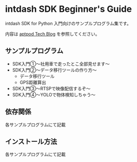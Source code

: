 # intdash SDK Beginner's Guide

intdash SDK for Python 入門向けのサンプルプログラム集です。

内容は [aptpod Tech Blog](https://tech.aptpod.co.jp/draft/entry/fnyO710T6NyH29d8ehKXgKYDh48) を参照してください。

## サンプルプログラム
- SDK入門①〜社用車で走ったとこ全部見せます〜
- SDK入門②〜データ移行ツールの作り方〜
  - データ移行ツール
  - GPS距離算出
- SDK入門③〜RTSPで映像配信するぞ〜
- SDK入門④〜YOLOで物体検知しちゃう〜

## 依存関係
各サンプルプログラムにて記載

## インストール方法
各サンプルプログラムにて記載
